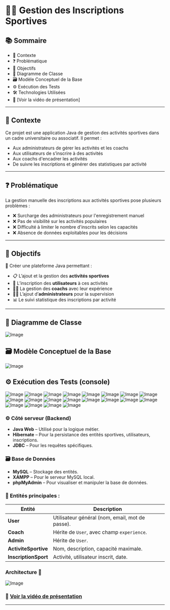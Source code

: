 # 🏋️‍♀️ Gestion des Inscriptions Sportives

## 📚 Sommaire
- 📌 Contexte  
- ❓ Problématique  
- 🎯 Objectifs  
- 🧩 Diagramme de Classe  
- 🗃️ Modèle Conceptuel de la Base  
- ⚙️ Exécution des Tests  
- 🛠 Technologies Utilisées
- 🎥 [Voir la vidéo de présentation]

---

## 📌 Contexte

Ce projet est une application Java de gestion des activités sportives dans un cadre universitaire ou associatif. Il permet :

- Aux administrateurs de gérer les activités et les coachs  
- Aux utilisateurs de s’inscrire à des activités  
- Aux coachs d'encadrer les activités  
- De suivre les inscriptions et générer des statistiques par activité

---

## ❓ Problématique

La gestion manuelle des inscriptions aux activités sportives pose plusieurs problèmes :

- ❌ Surcharge des administrateurs pour l'enregistrement manuel  
- ❌ Pas de visibilité sur les activités populaires  
- ❌ Difficulté à limiter le nombre d'inscrits selon les capacités  
- ❌ Absence de données exploitables pour les décisions  

---

## 🎯 Objectifs

🎯 Créer une plateforme Java permettant :

- 📋 L’ajout et la gestion des **activités sportives**
- 👤 L’inscription des **utilisateurs** à ces activités
- 🧑‍🏫 La gestion des **coachs** avec leur expérience
- 🧑‍💼 L’ajout d’**administrateurs** pour la supervision
- 📊 Le suivi statistique des inscriptions par activité

---

## 🧩 Diagramme de Classe

![Image](https://github.com/user-attachments/assets/79bfa225-a658-46f3-9343-22862094034f)

## 🗃️ Modèle Conceptuel de la Base
![Image](https://github.com/user-attachments/assets/8205683a-f088-4cb6-bb02-06a006aea6ab)

## ⚙️ Exécution des Tests (console)

![Image](https://github.com/user-attachments/assets/c397d870-6443-46e6-8b5f-8890d1110f17)
![Image](https://github.com/user-attachments/assets/da69274f-afa6-4b2e-848b-55a88db1d97d)
![Image](https://github.com/user-attachments/assets/ca699ea4-bd24-4260-9e10-b40f8717ff31)
![Image](https://github.com/user-attachments/assets/d4cfb948-1bd7-4835-82db-cf07d3a883cf)
![Image](https://github.com/user-attachments/assets/55dbb958-5762-4112-98a7-f3a0c17fb53d)
![Image](https://github.com/user-attachments/assets/213fae97-c7fc-4330-b458-da420f291094)
![Image](https://github.com/user-attachments/assets/e27bf246-46ee-4db9-a6bb-4dfe6a2d1c19)
![Image](https://github.com/user-attachments/assets/ab5dff8a-0d3b-4ae3-bab7-d12e30b73929)
![Image](https://github.com/user-attachments/assets/f2e1f249-1989-4bbf-b77b-0018f8feca35)
![Image](https://github.com/user-attachments/assets/0ebec3da-85b3-4064-b08d-43aa6ba98e10)
![Image](https://github.com/user-attachments/assets/69363f83-2ad4-4dda-935b-ecd2d8e174de)
![Image](https://github.com/user-attachments/assets/8797c5b2-c11e-4bfa-9d7e-97ab4063f488)
![Image](https://github.com/user-attachments/assets/0191831a-7410-44d0-8508-e41738dbf5e0)
![Image](https://github.com/user-attachments/assets/e3a3e957-5d06-4d7b-9ebc-53b5ce690350)
![Image](https://github.com/user-attachments/assets/b3106d73-ecf4-4b9e-9329-f7c644c2c9fe)
![Image](https://github.com/user-attachments/assets/14dde7f3-a3e7-43f9-a6a8-e002143fd713)
![Image](https://github.com/user-attachments/assets/520ff568-32a5-4bcc-8903-b78abf73bb90)
![Image](https://github.com/user-attachments/assets/314bdd28-38cc-4ecc-ae0b-4ca13e619a1f)
![Image](https://github.com/user-attachments/assets/cadf0a82-38bb-4183-8886-b1a1ceeaa6c8)
![Image](https://github.com/user-attachments/assets/e7b32ecd-736f-4aa4-b10e-6ccf582361f2)

### ⚙️ Côté serveur (Backend)
- **Java Web** – Utilisé pour la logique métier.
- **Hibernate** – Pour la persistance des entités sportives, utilisateurs, inscriptions.
- **JDBC** – Pour les requêtes spécifiques.

### 🗃️ Base de Données
- **MySQL** – Stockage des entités.
- **XAMPP** – Pour le serveur MySQL local.
- **phpMyAdmin** – Pour visualiser et manipuler la base de données.



### 🧩 Entités principales :

| Entité             | Description |
|--------------------|-------------|
| **User**           | Utilisateur général (nom, email, mot de passe). |
| **Coach**          | Hérite de `User`, avec champ `experience`. |
| **Admin**          | Hérite de `User`. |
| **ActiviteSportive** | Nom, description, capacité maximale. |
| **InscriptionSport** | Activité, utilisateur inscrit, date. |


### Architecture 🧩
![Image](https://github.com/user-attachments/assets/d91423ba-7b91-4b9f-943c-fbfae4a6aa3d)

### 🎥 [Voir la vidéo de présentation](https://drive.google.com/file/d/18Uk8LbNofxaztdO_6o2mmuTaZXofTRGN/view?usp=drive_link)



---

